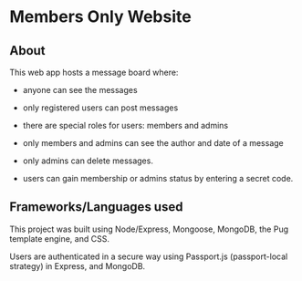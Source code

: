 # Members Only Website

## About

This web app hosts a message board where:

- anyone can see the messages

- only registered users can post messages

- there are special roles for users: members and admins

- only members and admins can see the author and date of a message

- only admins can delete messages.

- users can gain membership or admins status by entering a secret code.

## Frameworks/Languages used

This project was built using Node/Express, Mongoose, MongoDB, the Pug template engine, and CSS.

Users are authenticated in a secure way using Passport.js (passport-local strategy) in Express, and MongoDB.
